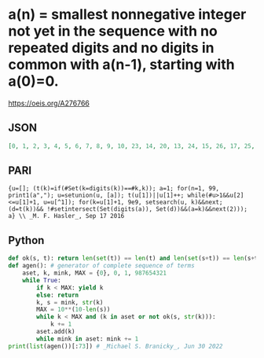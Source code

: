 # a\(n\) \= smallest nonnegative integer not yet in the sequence with no repeated digits and no digits in common with a\(n\-1\), starting with a\(0\)\=0\.
https://oeis.org/A276766
## JSON
```JSON
[0, 1, 2, 3, 4, 5, 6, 7, 8, 9, 10, 23, 14, 20, 13, 24, 15, 26, 17, 25, 16, 27, 18, 29, 30, 12, 34, 19, 28, 31, 40, 21, 35, 41, 32, 45, 36, 42, 37, 46, 38, 47, 39, 48, 50, 43, 51, 49, 52, 60, 53, 61, 54, 62, 57, 63, 58, 64, 59, 67, 80, 56, 70, 65, 71, 68, 72, 69, 73, 81, 74, 82, 75]
```
## PARI
```PARI
{u=[]; (t(k)=if(#Set(k=digits(k))==#k,k)); a=1; for(n=1, 99, print1(a","); u=setunion(u, [a]); t(u[1])||u[1]++; while(#u>1&&u[2]<=u[1]+1, u=u[^1]); for(k=u[1]+1, 9e9, setsearch(u, k)&&next; (d=t(k))&& !#setintersect(Set(digits(a)), Set(d))&&(a=k)&&next(2))); a} \\ _M. F. Hasler_, Sep 17 2016
```
## Python
```Python
def ok(s, t): return len(set(t)) == len(t) and len(set(s+t)) == len(s+t)
def agen(): # generator of complete sequence of terms
    aset, k, mink, MAX = {0}, 0, 1, 987654321
    while True:
        if k < MAX: yield k
        else: return
        k, s = mink, str(k)
        MAX = 10**(10-len(s))
        while k < MAX and (k in aset or not ok(s, str(k))):
            k += 1
        aset.add(k)
        while mink in aset: mink += 1
print(list(agen())[:73]) # _Michael S. Branicky_, Jun 30 2022
```
